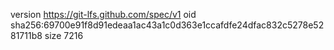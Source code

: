 version https://git-lfs.github.com/spec/v1
oid sha256:69700e91f8d91edeaa1ac43a1c0d363e1ccafdfe24dfac832c5278e5281711b8
size 7216
